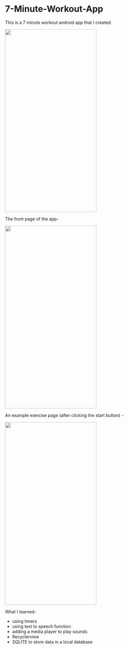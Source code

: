 # 7-Minute-Workout-App
This is a 7 minute workout android app that I created

<img src="res/drawable/img_main_page.png" width="300" height="600">

The front page of the app-

<img src="res/drawable/frontImage.png" width="300" height="600">

An example exercise page (after clicking the start button) -

<img src="res/drawable/imageExercise.png" width="300" height="600">



What I learned-

- using timers
- using text to speech function
- adding a media player to play sounds
- Recyclerview
- SQLITE to store data in a local database
